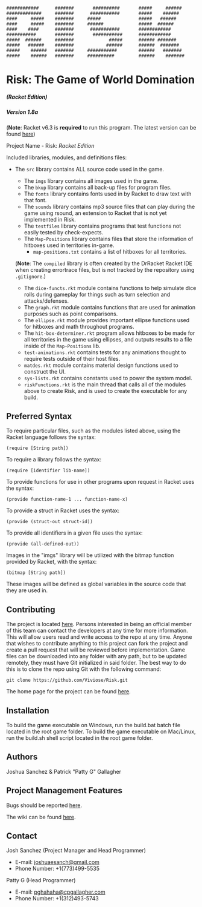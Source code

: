 ```
############      #######       ##########       #####     ######
#############     #######      ###########       #####    ######
####     #####    #######     #####              #####   ######
####     #####    #######     ######             #####  ######
####    ####      #######      ###########       ############
###########       #######       ###########      ############
#####  ######     #######             #####      ###### #######
#####   ######    #######            ######      ######  #######
#####    ######   #######     ###########        ######   #######
#####    ######   #######     ##########         ######    #######
```

# Risk: The Game of World Domination
##### (Racket Edition)

##### Version 1.8a

(**Note**: Racket v6.3 is **required** to run this program. The latest version can be found [here](https://download.racket-lang.org/))

Project Name - Risk: *Racket Edition*

Included libraries, modules, and definitions files:
- The ```src``` library contains ALL source code used in the game.
  - The ```imgs``` library contains all images used in the game.
  - The ```bkup``` library contains all back-up files for program files.
  - The ```fonts``` library contains fonts used in by Racket to draw text with that font.
  - The ```sounds``` library contains mp3 source files that can play during the game using rsound, an extension to Racket that is not yet implemented in Risk.
  - The ```testfiles``` library contains programs that test functions not easily tested by check-expects.
  - The ```Map-Positions``` library contains files that store the information of hitboxes used in territories in-game.
    - ```map-positions.txt``` contains a list of hitboxes for all territories.

  (**Note**: The ```compiled``` library is often created by the DrRacket Racket IDE when creating errortrace files, but is not tracked by the repository using ```.gitignore```.)

  - The ```dice-functs.rkt``` module contains functions to help simulate dice rolls during gameplay for things such as turn selection and attacks/defenses.
  - The ```graph.rkt``` module contains functions that are used for animation purposes such as point comparisons.
  - The ```ellipse.rkt``` module provides important ellipse functions used for hitboxes and math throughout programs.
  - The ```hit-box-determiner.rkt``` program allows hitboxes to be made for all territories in the game using ellipses, and outputs results to a file inside of the ```Map-Positions``` lib.
  - ```test-animations.rkt``` contains tests for any animations thought to require tests outside of their host files.
  - ```matdes.rkt``` module contains material design functions used to construct the UI.
  - ```sys-lists.rkt``` contains constants used to power the system model.
  - ```riskFunctions.rkt``` is the main thread that calls all of the modules above to create Risk, and is used to create the executable for any build.

## Preferred Syntax

To require particular files, such as the modules listed above, using the Racket language follows the syntax:
```racket
(require [String path])
```

To require a library follows the syntax:
```racket
(require [identifier lib-name])
```

To provide functions for use in other programs upon request in Racket uses the syntax:
```racket
(provide function-name-1 ... function-name-x)
```

To provide a struct in Racket uses the syntax:
```racket
(provide (struct-out struct-id))
```

To provide all identifiers in a given file uses the syntax:
```racket
(provide (all-defined-out))
```

Images in the "imgs" library will be utilized with the bitmap function provided by Racket, with the syntax:
```racket
(bitmap [String path])
```
These images will be defined as global variables in the source code that they are used in.

## Contributing
The project is located [here](https://github.com/Viviose/Risk.git).
Persons interested in being an official member of this team can contact the developers at any time for more information. This will allow users read and write access to the repo at any time.
Anyone that wishes to contribute anything to this project can fork the project and create a pull request that will be reviewed before implementation.
Game files can be downloaded into any folder with any path, but to be updated remotely, they must have Git initialized in said folder.
The best way to do this is to clone the repo using Git with the following command:

```
git clone https://github.com/Viviose/Risk.git
```

The home page for the project can be found [here](https://github.com/Viviose/Risk).

## Installation
To build the game executable on Windows, run the build.bat batch file located in the root game folder.
To build the game executable on Mac/Linux, run the build.sh shell script located in the root game folder.

## Authors
Joshua Sanchez & Patrick "Patty G" Gallagher

## Project Management Features
Bugs should be reported [here](https://github.com/Viviose/Risk/issues).

The wiki can be found [here](https://github.com/Viviose/Risk/wiki).

## Contact
Josh Sanchez (Project Manager and Head Programmer)
- E-mail: joshuaesanch@gmail.com
- Phone Number: +1(773)499-5535

Patty G (Head Programmer)
- E-mail: pghahaha@cpgallagher.com
- Phone Number: +1(312)493-5743

